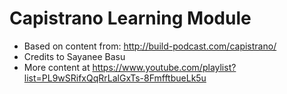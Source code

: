 # Capistrano Learning Module

* Based on content from: http://build-podcast.com/capistrano/
* Credits to Sayanee Basu
* More content at https://www.youtube.com/playlist?list=PL9wSRifxQqRrLalGxTs-8FmfftbueLk5u
